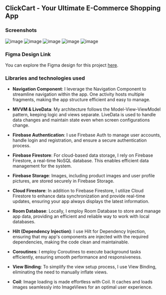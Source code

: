 ## ClickCart - Your Ultimate E-Commerce Shopping App
### Screenshots
![image](https://github.com/KarimovEldar/ClickCart/assets/142349187/01b968b7-cef0-4de5-9392-0546edee793b)
![image](https://github.com/KarimovEldar/ClickCart/assets/142349187/95ccf01a-4014-4fa4-aab5-93bdd39999c8)
![image](https://github.com/KarimovEldar/ClickCart/assets/142349187/e5f28dcd-51c9-4771-8226-40a95968b7cb)
![image](https://github.com/KarimovEldar/ClickCart/assets/142349187/db37d07a-c6db-445a-8f64-c93ba4397fb0)
![image](https://github.com/KarimovEldar/ClickCart/assets/142349187/9620c5fd-5167-4857-8858-89eda7284d3e)

### Figma Design Link
You can explore the Figma design for this project [here](https://www.figma.com/file/fmbmQDd0UfPrynFOJxTtom/ClickCart?type=design&node-id=0-286&mode=design&t=GRRORpwu2CiYmzdt-0).

### Libraries and technologies used

- **Navigation Component**: I leverage the Navigation Component to streamline navigation within the app. One activity hosts multiple fragments, making the app structure efficient and easy to manage.

- **MVVM & LiveData**: My architecture follows the Model-View-ViewModel pattern, keeping logic and views separate. LiveData is used to handle data changes and maintain state even when screen configurations change.

- **Firebase Authentication**: I use Firebase Auth to manage user accounts, handle login and registration, and ensure a secure authentication process.

- **Firebase Firestore**: For cloud-based data storage, I rely on Firebase Firestore, a real-time NoSQL database. This enables efficient data management for the system.

- **Firebase Storage**: Images, including product images and user profile pictures, are stored securely in Firebase Storage.

- **Cloud Firestore**: In addition to Firebase Firestore, I utilize Cloud Firestore to enhance data synchronization and provide real-time updates, ensuring your app always displays the latest information.

- **Room Database**: Locally, I employ Room Database to store and manage app data, providing an efficient and reliable way to work with local databases.

- **Hilt (Dependency Injection)**: I use Hilt for Dependency Injection, ensuring that my app's components are injected with the required dependencies, making the code clean and maintainable.

- **Coroutines**: I employ Coroutines to execute background tasks efficiently, ensuring smooth performance and responsiveness.

- **View Binding**: To simplify the view setup process, I use View Binding, eliminating the need to manually inflate views.

- **Coil**: Image loading is made effortless with Coil. It caches and loads images seamlessly into ImageViews for an optimal user experience.
